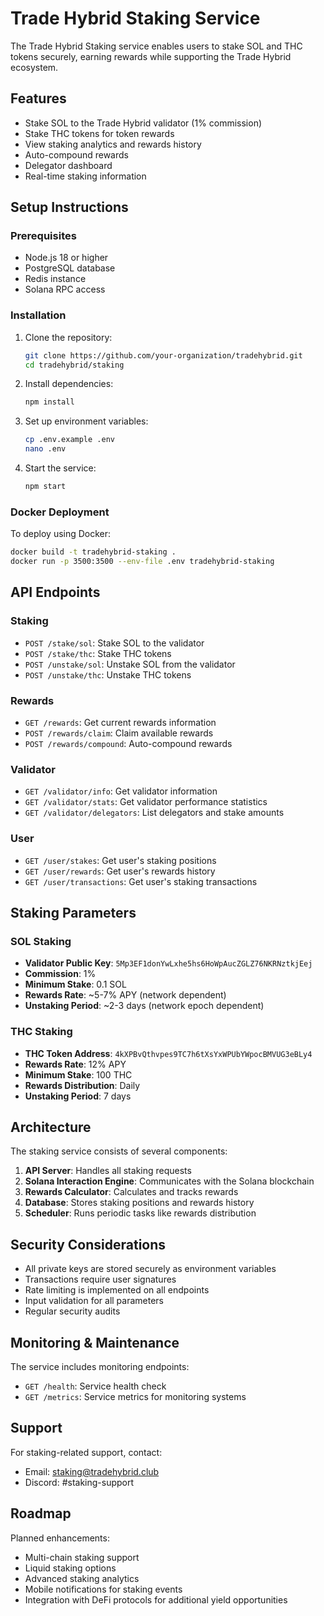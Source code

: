 # Trade Hybrid Staking Service

The Trade Hybrid Staking service enables users to stake SOL and THC tokens securely, earning rewards while supporting the Trade Hybrid ecosystem.

## Features

- Stake SOL to the Trade Hybrid validator (1% commission)
- Stake THC tokens for token rewards
- View staking analytics and rewards history
- Auto-compound rewards
- Delegator dashboard
- Real-time staking information

## Setup Instructions

### Prerequisites

- Node.js 18 or higher
- PostgreSQL database
- Redis instance
- Solana RPC access

### Installation

1. Clone the repository:
   ```bash
   git clone https://github.com/your-organization/tradehybrid.git
   cd tradehybrid/staking
   ```

2. Install dependencies:
   ```bash
   npm install
   ```

3. Set up environment variables:
   ```bash
   cp .env.example .env
   nano .env
   ```

4. Start the service:
   ```bash
   npm start
   ```

### Docker Deployment

To deploy using Docker:

```bash
docker build -t tradehybrid-staking .
docker run -p 3500:3500 --env-file .env tradehybrid-staking
```

## API Endpoints

### Staking

- `POST /stake/sol`: Stake SOL to the validator
- `POST /stake/thc`: Stake THC tokens
- `POST /unstake/sol`: Unstake SOL from the validator
- `POST /unstake/thc`: Unstake THC tokens

### Rewards

- `GET /rewards`: Get current rewards information
- `POST /rewards/claim`: Claim available rewards
- `POST /rewards/compound`: Auto-compound rewards

### Validator

- `GET /validator/info`: Get validator information
- `GET /validator/stats`: Get validator performance statistics
- `GET /validator/delegators`: List delegators and stake amounts

### User

- `GET /user/stakes`: Get user's staking positions
- `GET /user/rewards`: Get user's rewards history
- `GET /user/transactions`: Get user's staking transactions

## Staking Parameters

### SOL Staking

- **Validator Public Key**: `5Mp3EF1donYwLxhe5hs6HoWpAucZGLZ76NKRNztkjEej`
- **Commission**: 1%
- **Minimum Stake**: 0.1 SOL
- **Rewards Rate**: ~5-7% APY (network dependent)
- **Unstaking Period**: ~2-3 days (network epoch dependent)

### THC Staking

- **THC Token Address**: `4kXPBvQthvpes9TC7h6tXsYxWPUbYWpocBMVUG3eBLy4`
- **Rewards Rate**: 12% APY
- **Minimum Stake**: 100 THC
- **Rewards Distribution**: Daily
- **Unstaking Period**: 7 days

## Architecture

The staking service consists of several components:

1. **API Server**: Handles all staking requests
2. **Solana Interaction Engine**: Communicates with the Solana blockchain
3. **Rewards Calculator**: Calculates and tracks rewards
4. **Database**: Stores staking positions and rewards history
5. **Scheduler**: Runs periodic tasks like rewards distribution

## Security Considerations

- All private keys are stored securely as environment variables
- Transactions require user signatures
- Rate limiting is implemented on all endpoints
- Input validation for all parameters
- Regular security audits

## Monitoring & Maintenance

The service includes monitoring endpoints:

- `GET /health`: Service health check
- `GET /metrics`: Service metrics for monitoring systems

## Support

For staking-related support, contact:
- Email: staking@tradehybrid.club
- Discord: #staking-support

## Roadmap

Planned enhancements:

- Multi-chain staking support
- Liquid staking options
- Advanced staking analytics
- Mobile notifications for staking events
- Integration with DeFi protocols for additional yield opportunities